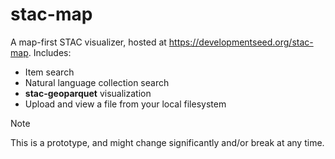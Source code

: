 # stac-map

A map-first STAC visualizer, hosted at <https://developmentseed.org/stac-map>.
Includes:

- Item search
- Natural language collection search
- **stac-geoparquet** visualization
- Upload and view a file from your local filesystem

> [!NOTE]
> This is a prototype, and might change significantly and/or break at any time.
